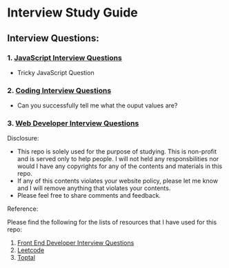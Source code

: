 # Interview Study Guide

## Interview Questions:

### 1. [JavaScript Interview Questions](/interview_questions/javascript-interview-questions.md)
- Tricky JavaScript Question
### 2. [Coding Interview Questions](/interview_questions/coding-questions.md)
- Can you successfully tell me what the ouput values are?
### 3. [Web Developer Interview Questions](/interview_questions/web-developer-interview-questions.md)






Disclosure:
- This repo is solely used for the purpose of studying. 
This is non-profit and is served only to help people.
I will not held any responsbilities nor would I have any copyrights for any of the contents and materials in this repo.
- If any of this contents violates your website policy, 
please let me know and I will remove anything that violates your contents.
- Please feel free to share comments and feedback.

Reference:

Please find the following for the lists of resources that I have used for this repo:
1. [Front End Developer Interview Questions](https://github.com/h5bp/Front-end-Developer-Interview-Questions)
2. [Leetcode](https://www.leetcode.com)
3. [Toptal](https://www.toptal.com/javascript/interview-questions)